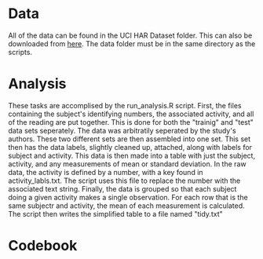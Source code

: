 # Data
All of the data can be found in the UCI HAR Dataset folder.  This can also be downloaded from [here](https://d396qusza40orc.cloudfront.net/getdata%2Fprojectfiles%2FUCI%20HAR%20Dataset.zip). The data folder must be in the same directory as the scripts.
# Analysis
These tasks are accomplised by the run_analysis.R script.
First, the files containing the subject's identifying numbers, the associated activity, and all of the reading are put together. This is done for both the "trainig" and "test" data sets seperately. The data was arbitratily seperated by the study's authors.  These two different sets are then assembled into one set. This set then has the data labels, slightly cleaned up, attached, along with labels for subject and activity. This data is then made into a table with just the subject, activity, and any measurements of mean or standard deviation. In the raw data, the activity is defined by a number, with a key found in activity_labls.txt. The script uses this file to replace the number with the associated text string.
Finally, the data is grouped so that each subject doing a given activity makes a single observation. For each row that is the same subjectr and activity, the mean of each measurement is calculated.  The script then writes the simplified table to a file named "tidy.txt"
# Codebook
